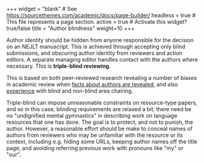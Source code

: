 +++
widget = "blank"  # See https://sourcethemes.com/academic/docs/page-builder/
headless = true  # This file represents a page section.
active = true  # Activate this widget? true/false
title = "Author blindness"
weight=10
+++

Author identity should be hidden from anyone responsible for the decision on an NEJLT manuscript. This is achieved through accepting only blind submissions, and obscuring author identity from reviewers and action editors. A separate managing editor handles contact with the authors where necessary. This is **triple-blind reviewing**.

This is based on both peer-reviewed research revealing a number of biases in academic review when [facts about authors are revealed](https://www.pnas.org/content/112/40/12349), and also [experience](https://coling2018.org/untangling-biases-and-nuances-in-double-blind-peer-review-at-scale/) with blind and non-blind area chairing.

Triple-blind can impose unreasonable constraints on resource-type papers, and so in this case, blinding requirements are relaxed a bit; there need be no "undignified mental gymnastics" in describing work on language resources that one has done. The goal is to protect, and not to punish, the author. However, a reasonable effort should be make to conceal names of authors from reviewers who may be unfamiliar with the resource or its context, including e.g. hiding some URLs, keeping author names off the title page, and avoiding referring previous work with pronouns like "my" or "our".
